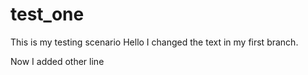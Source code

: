 # test_one
This is my testing scenario
Hello
I changed the text in my first branch.

Now I added other line
